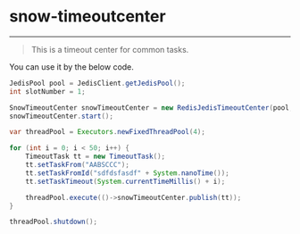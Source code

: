 # snow-timeoutcenter
----

> This is a timeout center for common tasks.
> 

You can use it by the below code.

~~~java
JedisPool pool = JedisClient.getJedisPool();
int slotNumber = 1;

SnowTimeoutCenter snowTimeoutCenter = new RedisJedisTimeoutCenter(pool, slotNumber);
snowTimeoutCenter.start();

var threadPool = Executors.newFixedThreadPool(4);

for (int i = 0; i < 50; i++) {
    TimeoutTask tt = new TimeoutTask();
    tt.setTaskFrom("AABSCCC");
    tt.setTaskFromId("sdfdsfasdf" + System.nanoTime());
    tt.setTaskTimeout(System.currentTimeMillis() + i);

    threadPool.execute(()->snowTimeoutCenter.publish(tt));
}

threadPool.shutdown();
~~~